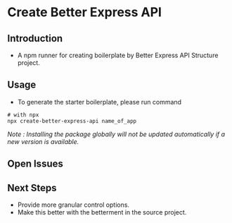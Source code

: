 # Create Better Express API

## Introduction

- A npm runner for creating boilerplate by Better Express API Structure project.

## Usage

- To generate the starter boilerplate, please run command

```console
# with npx
npx create-better-express-api name_of_app
```

_Note : Installing the package globally will not be updated automatically if a new version is available._

## Open Issues

## Next Steps

- Provide more granular control options.
- Make this better with the betterment in the source project.
